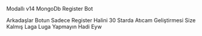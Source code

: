 Modallı v14 MongoDb Register Bot

Arkadaşlar Botun Sadece Register Halini 30 Starda Atıcam
Geliştirmesi Size Kalmış Laga Luga Yapmayın Hadi Eyw

